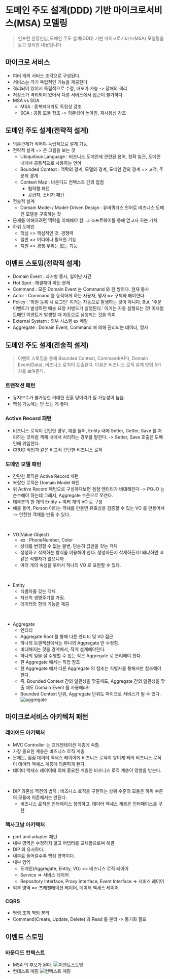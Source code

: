 # 도메인 주도 설계(DDD) 기반 마이크로서비스(MSA) 모델링
> 인프런 한정헌님_도메인 주도 설계(DDD) 기반 마이크로서비스(MSA) 모델링을 듣고 정리한 내용입니다.

## 마이크로 서비스
- 여러 개의 서비스 조각으로 구성된다.
- 서비스는 각기 독립적인 기능을 제공한다.
- 격리되어 있어서 독립적으로 수정, 배포가 가능 -> 장애의 격리
- 저장소가 격리되어 있어서 다른 서비스에서 접근이 불가하다.
- MSA vs SOA
    - MSA : 중복되더라도 독립성 강조
    - SOA : 공통 모듈 참조 -> 의존성이 높아짐. 재사용성 강조

## 도메인 주도 설계(전략적 설계)
- 의존관계가 적어야 독립적으로 설계 가능
- 전략적 설계 => 큰 그림을 보는 것
    - Ubiquitous Language : 비즈니스 도메인에 관련된 용어, 정확 일관, 도메인 내에서 공통적으로 사용하는 언어
    - Bounded Context : 맥락의 경계, 모델의 경계, 도메인 간의 경계 => 고객, 주문의 경계
    - Context Map : 바운디드 컨텍스트 간의 접점
        - 협력형 패턴 
        - 공급자, 소비자 패턴
- 전술적 설계
    - Domain Model / Model-Driven Design : 유비쿼터스 언어로 비즈니스 도메인 모델을 구축하는 것
- 문제를 이해하려면 맥락을 이해해야 함. 그 소프트웨어를 통해 얻고자 하는 가치
- 하위 도메인
    - 핵심 => 핵심적인 것, 경쟁력
    - 일반 => 어디에나 필요한 기능
    - 지원 => 경쟁 우위는 없는 기능

## 이벤트 스토밍(전략적 설계)
- Domain Event : 과거형 동사, 일어난 사건
- Hot Spot : 해결해야 하는 문제
- Command : 모든 Domain Event 는 Command 와 한 쌍이다. 현재 동사
- Actor : Command 를 동작하게 하는 사용자, 명사 => 구체화 해야햔다.
- Policy : '회원 등록 시 로그인' 이거는 자동으로 발생하는 것이 아니다. But, '주문 이벤트가 발생하면 배송 요청 커맨드가 실행된다.' 이거는 자동 실행되는 것! 이처럼 도메인 이벤트가 발생할 때 자동으로 실행되는 것을 의미
- External System : 외부 시스템 ex 메일
- Aggregate : Domain Event, Command 에 의해 관리되는 데이터, 명사

## 도메인 주도 설계(전술적 설계)
> 이벤트 스토밍을 통해 Bounded Context, Command(API), Domain Event(Data), 비즈니스 로직이 도출된다. 다음은 비즈니스 로직 설계 방법 5가지를 보여준다.
### 트랜잭션 패턴
- 유지보수가 불가능한 거대한 진흙 덩어리가 될 가능성이 높음.
- 핵심 기능에는 안 쓰는 게 좋다.

### Active Record 패턴
- 비즈니스 로직이 간단한 경우, 예를 들어, Entity 내에 Setter, Getter, Save 를 처리하는 것처럼 객체 내에서 처리하는 경우를 말한다. -> Setter, Save 호출은 도메인에 위임한다.
- CRUD 작업과 같은 비교적 간단한 비즈니스 로직

### 도메인 모델 패턴
- 간단한 로직은 Active Record 패턴
- 복잡한 로직은 Domain Model 패턴
- 위 Active Record 패턴으로 구성하다보면 점점 엔티티가 비대해진다 -> POJO 는 순수해야 하는데 그래서, Aggregate 수준으로 쪼갠다.
- 대부분의 한 개의 Entity + 여러 개의 VO 로 구성
- 예를 들어, Person 이라는 객체를 만들면 유효성을 검증할 수 있는 VO 를 만들어서 -> 안전한 객체를 만들 수 있다.

<br>

- VO(Value Object)
    - ex : PhoneNumber, Color
    - 상태를 변경할 수 없는 불변, 단순히 값만을 갖는 객체
    - 생성하고 삭제하는 방식을 이용해야 한다. 생성하든지 삭제하든지! 왜냐하면 id 같은 식별자가 없으니까
    - 여러 개의 속성을 묶어서 하나의 VO 로 표현할 수 있다.

<br>

- Entity
    - 식별자를 갖는 객체
    - 자신의 생명주기를 가짐.
    - 데이터와 함께 기능을 제공

<br>

- Aggregate
    - 엔티티
    - Aggregate Root 를 통해 다른 엔티티 및 VO 접근
    - 하나의 트랜잭션에서는 하나의 Aggregate 만 수정함.
    - 비대해지는 것을 경계해서, 작게 설계해야한다.
    - 하나의 일을 잘 수행할 수 있는 작은 Aggregate 로 분리해야 한다.
    - 한 Aggregate 에서는 직접 참조
    - 한 Aggregate 에서 다른 Aggregate 의 참조는 식별자를 통해서만 참조해야한다.
    - 즉, Bounded Context 간의 일관성을 맞출때도, Aggregate 간의 일관성을 맞출 때도 Domain Event 를 사용해라!!
    - Bounded Context 단위, Aggregate 단위도 마이크로 서비스가 될 수 있다.
    ![aggregate](https://github.com/parkje0927/TIL/blob/main/images/aggregate.jpeg)

## 마이크로서비스 아키텍처 패턴
### 레이어드 아키텍처
- MVC Controller 는 프레젠테이션 계층에 속함.
- 가장 중요한 계층은 비즈니스 로직 계층
- 문제는, 점점 데이터 액세스 레이어에 비즈니스 로직이 쌓이게 되어 비즈니스 로직이 데이터 액세스 계층에 의존하게 된다. 
- 데이터 액세스 레이어에 의해 중요한 계층인 비즈니스 로직 계층이 영향을 받는다.

<br>

- DIP 의존성 역전의 법칙 : 비즈니스 로직을 구현하는 상위 수준의 모듈은 하위 수준의 모듈에 의존해서는 안된다.
    - 비즈니스 로직은 인터페이스 정의하고, 데이터 액세스 계층은 인터페이스를 구현

### 헥사고날 아키텍처
- port and adapter 패턴
- 내부 영역은 수정하지 않고 어댑터를 교체함으로써 해결
- DIP 와 유사하다.
- 내부로 들어갈수록 핵심 영역이다.
- 내부 영역
    - 도메인(Aggregate, Entity, VO) => 비즈니스 로직 레이어
    - Service => 서비스 레이어
    - Repository Interface, Proxy Interface, Event Interface => 서비스 레이어
- 외부 영역 => 프레젠테이션 레이어, 데이터 액세스 레이어

### CQRS
- 명령 조회 책임 분리
- Command(Create, Update, Delete) 과 Read 를 분리 -> 동기화 필요

## 이벤트 스토밍
### 바운디드 컨텍스트
- MSA 의 후보가 된다.
![이벤트스토밍](https://github.com/parkje0927/TIL/blob/main/images/miro.png)
- 컨테스트 매핑
![컨텍스트 매핑](https://github.com/parkje0927/TIL/blob/main/images/miro2.png)